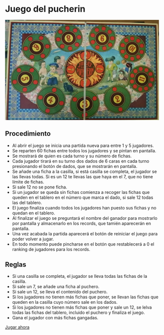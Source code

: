# Juego del pucherin

![This is an image](/imagenes/puchero.jpg)

 ## Procedimiento
- Al abrir el juego se inicia una partida nueva para entre 1 y 5 jugadores.
- Se reparten 60 fichas entre todos los jugadores y se pintan en pantalla.
- Se mostrará de quien es cada turno y su número de fichas.
- Cada jugador tirará en su turno dos dados de 6 caras en cada turno presionando el botón de dados, que se mostrarán en pantalla.
- Se añade una ficha a la casilla, si está casilla se completa, el jugador se las llevas todas. Si es un 12 te llevas las que haya en el 7, que no tiene límite de fichas.
- Si sale 12 no se pone ficha.
- Si un jugador se queda sin fichas comienza a recoger las fichas que queden en el tablero en el número que marca el dado, si sale 12 todas las del tablero.
- El juego finaliza cuando todos los jugadores han puesto sus fichas y no quedan en el tablero.
- Al finalizar el juego se preguntará el nombre del ganador para mostrarlo por pantalla y almacenarlo en los records, que tamién aparecerán en pantalla.
- Una vez acabada la partida aparecerá el botón de reiniciar el juego para poder volver a jugar.
- En todo momento puede pincharse en el botón que restablecerá a 0 el ranking de jugadores para los records.

## Reglas
- Si una casilla se completa, el jugador se lleva todas las fichas de la casilla.
- Si sale un 7, se añade una ficha al puchero.
- Si sale un 12, se lleva el contenido del puchero.
- Si los jugadores no tienen más fichas que poner, se llevan las fichas que queden en la casilla cuyo número sale en los dados.
- Si los jugadores no tienen más fichas que poner y sale un 12, se lelva todas las fichas del tablero, incluido el puchero y finaliza el juego.
- Gana el jugador con más fichas gangadas.

[Jugar ahora](vinculo)
